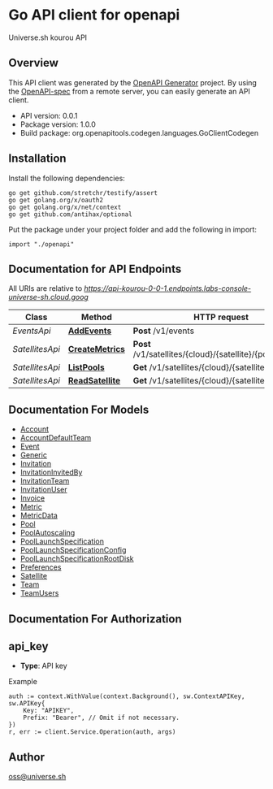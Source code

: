 # Go API client for openapi

Universe.sh kourou API

## Overview
This API client was generated by the [OpenAPI Generator](https://openapi-generator.tech) project.  By using the [OpenAPI-spec](https://www.openapis.org/) from a remote server, you can easily generate an API client.

- API version: 0.0.1
- Package version: 1.0.0
- Build package: org.openapitools.codegen.languages.GoClientCodegen

## Installation

Install the following dependencies:

```shell
go get github.com/stretchr/testify/assert
go get golang.org/x/oauth2
go get golang.org/x/net/context
go get github.com/antihax/optional
```

Put the package under your project folder and add the following in import:

```golang
import "./openapi"
```

## Documentation for API Endpoints

All URIs are relative to *https://api-kourou-0-0-1.endpoints.labs-console-universe-sh.cloud.goog*

Class | Method | HTTP request | Description
------------ | ------------- | ------------- | -------------
*EventsApi* | [**AddEvents**](docs/EventsApi.md#addevents) | **Post** /v1/events | 
*SatellitesApi* | [**CreateMetrics**](docs/SatellitesApi.md#createmetrics) | **Post** /v1/satellites/{cloud}/{satellite}/{pool}/metrics | 
*SatellitesApi* | [**ListPools**](docs/SatellitesApi.md#listpools) | **Get** /v1/satellites/{cloud}/{satellite}/pools | 
*SatellitesApi* | [**ReadSatellite**](docs/SatellitesApi.md#readsatellite) | **Get** /v1/satellites/{cloud}/{satellite} | 


## Documentation For Models

 - [Account](docs/Account.md)
 - [AccountDefaultTeam](docs/AccountDefaultTeam.md)
 - [Event](docs/Event.md)
 - [Generic](docs/Generic.md)
 - [Invitation](docs/Invitation.md)
 - [InvitationInvitedBy](docs/InvitationInvitedBy.md)
 - [InvitationTeam](docs/InvitationTeam.md)
 - [InvitationUser](docs/InvitationUser.md)
 - [Invoice](docs/Invoice.md)
 - [Metric](docs/Metric.md)
 - [MetricData](docs/MetricData.md)
 - [Pool](docs/Pool.md)
 - [PoolAutoscaling](docs/PoolAutoscaling.md)
 - [PoolLaunchSpecification](docs/PoolLaunchSpecification.md)
 - [PoolLaunchSpecificationConfig](docs/PoolLaunchSpecificationConfig.md)
 - [PoolLaunchSpecificationRootDisk](docs/PoolLaunchSpecificationRootDisk.md)
 - [Preferences](docs/Preferences.md)
 - [Satellite](docs/Satellite.md)
 - [Team](docs/Team.md)
 - [TeamUsers](docs/TeamUsers.md)


## Documentation For Authorization



## api_key

- **Type**: API key

Example

```golang
auth := context.WithValue(context.Background(), sw.ContextAPIKey, sw.APIKey{
    Key: "APIKEY",
    Prefix: "Bearer", // Omit if not necessary.
})
r, err := client.Service.Operation(auth, args)
```



## Author

oss@universe.sh

